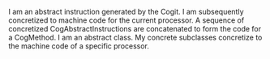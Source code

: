 I am an abstract instruction generated by the Cogit.  I am subsequently concretized to machine code for the current processor.  A sequence of concretized CogAbstractInstructions are concatenated to form the code for a CogMethod.  I am an abstract class.  My concrete subclasses concretize to the machine code of a specific processor.